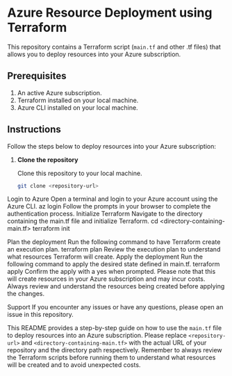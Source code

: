 # Azure Resource Deployment using Terraform

This repository contains a Terraform script (`main.tf` and other .tf files) that allows you to deploy resources into your Azure subscription.

## Prerequisites

1. An active Azure subscription.
2. Terraform installed on your local machine.
3. Azure CLI installed on your local machine.

## Instructions

Follow the steps below to deploy resources into your Azure subscription:

1. **Clone the repository**

   Clone this repository to your local machine.

   ```bash
   git clone <repository-url>

Login to Azure Open a terminal and login to your Azure account using the Azure CLI.
az login
Follow the prompts in your browser to complete the authentication process.
Initialize Terraform Navigate to the directory containing the main.tf file and initialize Terraform.
cd <directory-containing-main.tf>
terraform init

Plan the deployment Run the following command to have Terraform create an execution plan.
terraform plan
Review the execution plan to understand what resources Terraform will create.
Apply the deployment Run the following command to apply the desired state defined in main.tf.
terraform apply
Confirm the apply with a yes when prompted.
Please note that this will create resources in your Azure subscription and may incur costs. Always review and understand the resources being created before applying the changes.

Support
If you encounter any issues or have any questions, please open an issue in this repository.


This README provides a step-by-step guide on how to use the `main.tf` file to deploy resources into an Azure subscription. Please replace `<repository-url>` and `<directory-containing-main.tf>` with the actual URL of your repository and the directory path respectively. Remember to always review the Terraform scripts before running them to understand what resources will be created and to avoid unexpected costs.